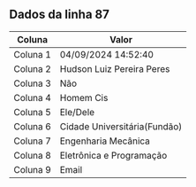 ## Dados da linha 87

| Coluna | Valor |
|--------|-------|
| Coluna 1 | 04/09/2024 14:52:40 |
| Coluna 2 | Hudson Luiz Pereira Peres |
| Coluna 3 | Não |
| Coluna 4 | Homem Cis |
| Coluna 5 | Ele/Dele |
| Coluna 6 | Cidade Universitária(Fundão) |
| Coluna 7 | Engenharia Mecânica |
| Coluna 8 | Eletrônica e Programação |
| Coluna 9 | Email |
